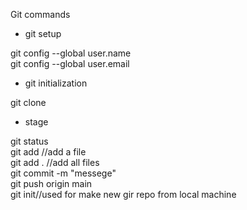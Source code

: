 Git commands

- git setup

git config --global user.name <github-username>
<br>
git config --global user.email <github-email>

- git initialization

git clone <github-project-link>


- stage

git status
<br>
git add <file>      //add a file
<br> 
git add .           //add all files
<br>
git commit -m "messege"
<br>
git push origin main
<br>
git init<t>//used for make new gir repo from local machine
